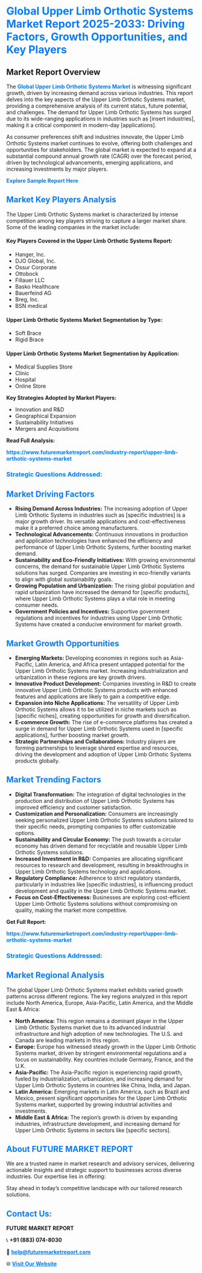 <h1 style="color: #007BFF;">Global Upper Limb Orthotic Systems Market Report 2025-2033: Driving Factors, Growth Opportunities, and Key Players</h1>

<section id="overview">
<h2>Market Report Overview</h2>
<p>The <a href="https://www.futuremarketreport.com/industry-report/upper-limb-orthotic-systems-market" style="color: #007BFF; text-decoration: none;"><strong>Global Upper Limb Orthotic Systems Market</strong></a> is witnessing significant growth, driven by increasing demand across various industries. This report delves into the key aspects of the Upper Limb Orthotic Systems market, providing a comprehensive analysis of its current status, future potential, and challenges. The demand for Upper Limb Orthotic Systems has surged due to its wide-ranging applications in industries such as [insert industries], making it a critical component in modern-day [applications].</p>
<p>As consumer preferences shift and industries innovate, the Upper Limb Orthotic Systems market continues to evolve, offering both challenges and opportunities for stakeholders. The global market is expected to expand at a substantial compound annual growth rate (CAGR) over the forecast period, driven by technological advancements, emerging applications, and increasing investments by major players.</p>
</section>

<section id="overview">
<p><a href="https://www.futuremarketreport.com/request-sample/reportId=57205" style="color: #007BFF; text-decoration: none;"><strong>Explore Sample Report Here</strong></a></p>
</section>

<section id="key-players">
<h2 style="color: #007BFF;">Market Key Players Analysis</h2>
<p>The Upper Limb Orthotic Systems market is characterized by intense competition among key players striving to capture a larger market share. Some of the leading companies in the market include:</p>
<h4>Key Players Covered in the Upper Limb Orthotic Systems Report:</h4>
<ul><li>Hanger, Inc.</li><li>DJO Global, Inc.</li><li>Ossur Corporate</li><li>Ottobock</li><li>Fillauer LLC</li><li>Basko Healthcare</li><li>Bauerfeind AG</li><li>Breg, Inc.</li><li>BSN medical</li></ul>
<h4>Upper Limb Orthotic Systems Market Segmentation by Type:</h4>
<ul><li>Soft Brace</li><li>Rigid Brace</li></ul>

<h4>Upper Limb Orthotic Systems Market Segmentation by Application:</h4>
<ul><li>Medical Supplies Store</li><li>Clinic</li><li>Hospital</li><li>Online Store</li></ul>
<p><strong>Key Strategies Adopted by Market Players:</strong></p>
<ul>
<li>Innovation and R&D</li>
<li>Geographical Expansion</li>
<li>Sustainability Initiatives</li>
<li>Mergers and Acquisitions</li>
</ul>
</section>

<section>
<p><strong>Read Full Analysis: </strong></p><a href="https://www.futuremarketreport.com/industry-report/upper-limb-orthotic-systems-market" style="color: #007BFF; text-decoration: none;"><strong>https://www.futuremarketreport.com/industry-report/upper-limb-orthotic-systems-market</strong></a>
<h3 style="color: #007BFF;">Strategic Questions Addressed:</h3>
</section>

<section id="driving-factors">
<h2 style="color: #007BFF;">Market Driving Factors</h2>
<ul>
<li><strong>Rising Demand Across Industries:</strong> The increasing adoption of Upper Limb Orthotic Systems in industries such as [specific industries] is a major growth driver. Its versatile applications and cost-effectiveness make it a preferred choice among manufacturers.</li>
<li><strong>Technological Advancements:</strong> Continuous innovations in production and application technologies have enhanced the efficiency and performance of Upper Limb Orthotic Systems, further boosting market demand.</li>
<li><strong>Sustainability and Eco-Friendly Initiatives:</strong> With growing environmental concerns, the demand for sustainable Upper Limb Orthotic Systems solutions has surged. Companies are investing in eco-friendly variants to align with global sustainability goals.</li>
<li><strong>Growing Population and Urbanization:</strong> The rising global population and rapid urbanization have increased the demand for [specific products], where Upper Limb Orthotic Systems plays a vital role in meeting consumer needs.</li>
<li><strong>Government Policies and Incentives:</strong> Supportive government regulations and incentives for industries using Upper Limb Orthotic Systems have created a conducive environment for market growth.</li>
</ul>
</section>

<section id="growth-opportunities">
<h2 style="color: #007BFF;">Market Growth Opportunities</h2>
<ul>
<li><strong>Emerging Markets:</strong> Developing economies in regions such as Asia-Pacific, Latin America, and Africa present untapped potential for the Upper Limb Orthotic Systems market. Increasing industrialization and urbanization in these regions are key growth drivers.</li>
<li><strong>Innovative Product Development:</strong> Companies investing in R&D to create innovative Upper Limb Orthotic Systems products with enhanced features and applications are likely to gain a competitive edge.</li>
<li><strong>Expansion into Niche Applications:</strong> The versatility of Upper Limb Orthotic Systems allows it to be utilized in niche markets such as [specific niches], creating opportunities for growth and diversification.</li>
<li><strong>E-commerce Growth:</strong> The rise of e-commerce platforms has created a surge in demand for Upper Limb Orthotic Systems used in [specific applications], further boosting market growth.</li>
<li><strong>Strategic Partnerships and Collaborations:</strong> Industry players are forming partnerships to leverage shared expertise and resources, driving the development and adoption of Upper Limb Orthotic Systems products globally.</li>
</ul>
</section>

<section id="trending-factors">
<h2 style="color: #007BFF;">Market Trending Factors</h2>
<ul>
<li><strong>Digital Transformation:</strong> The integration of digital technologies in the production and distribution of Upper Limb Orthotic Systems has improved efficiency and customer satisfaction.</li>
<li><strong>Customization and Personalization:</strong> Consumers are increasingly seeking personalized Upper Limb Orthotic Systems solutions tailored to their specific needs, prompting companies to offer customizable options.</li>
<li><strong>Sustainability and Circular Economy:</strong> The push towards a circular economy has driven demand for recyclable and reusable Upper Limb Orthotic Systems solutions.</li>
<li><strong>Increased Investment in R&D:</strong> Companies are allocating significant resources to research and development, resulting in breakthroughs in Upper Limb Orthotic Systems technology and applications.</li>
<li><strong>Regulatory Compliance:</strong> Adherence to strict regulatory standards, particularly in industries like [specific industries], is influencing product development and quality in the Upper Limb Orthotic Systems market.</li>
<li><strong>Focus on Cost-Effectiveness:</strong> Businesses are exploring cost-efficient Upper Limb Orthotic Systems solutions without compromising on quality, making the market more competitive.</li>
</ul>
</section>

<section>
<p><strong>Get Full Report: </strong></p><a href="https://www.futuremarketreport.com/industry-report/upper-limb-orthotic-systems-market" style="color: #007BFF; text-decoration: none;"><strong>https://www.futuremarketreport.com/industry-report/upper-limb-orthotic-systems-market</strong></a>
<h3 style="color: #007BFF;">Strategic Questions Addressed:</h3>
</section>


<section id="regional-analysis">
<h2 style="color: #007BFF;">Market Regional Analysis</h2>
<p>The global Upper Limb Orthotic Systems market exhibits varied growth patterns across different regions. The key regions analyzed in this report include North America, Europe, Asia-Pacific, Latin America, and the Middle East & Africa:</p>
<ul>
<li><strong>North America:</strong> This region remains a dominant player in the Upper Limb Orthotic Systems market due to its advanced industrial infrastructure and high adoption of new technologies. The U.S. and Canada are leading markets in this region.</li>
<li><strong>Europe:</strong> Europe has witnessed steady growth in the Upper Limb Orthotic Systems market, driven by stringent environmental regulations and a focus on sustainability. Key countries include Germany, France, and the U.K.</li>
<li><strong>Asia-Pacific:</strong> The Asia-Pacific region is experiencing rapid growth, fueled by industrialization, urbanization, and increasing demand for Upper Limb Orthotic Systems in countries like China, India, and Japan.</li>
<li><strong>Latin America:</strong> Emerging markets in Latin America, such as Brazil and Mexico, present significant opportunities for the Upper Limb Orthotic Systems market, supported by growing industrial activities and investments.</li>
<li><strong>Middle East & Africa:</strong> The region’s growth is driven by expanding industries, infrastructure development, and increasing demand for Upper Limb Orthotic Systems in sectors like [specific sectors].</li>
</ul>
</section>

<footer>
<h2 style="color: #007BFF;">About FUTURE MARKET REPORT</h2>
<p>We are a trusted name in market research and advisory services, delivering actionable insights and strategic support to businesses across diverse industries. Our expertise lies in offering:</p>

<p>Stay ahead in today’s competitive landscape with our tailored research solutions.</p>

<h2 style="color: #007BFF;">Contact Us:</h2>
<p><strong>FUTURE MARKET REPORT</strong></p>
<p>📞 <strong>+91 (883) 074-8030</strong></p>
<p>📧 <strong><a href="mailto:help@futuremarketreport.com" style="color: #007BFF;">help@futuremarketreport.com</a></strong></p>
<p>🌐 <strong><a href="https://www.futuremarketreport.com/" style="color: #007BFF;">Visit Our Website</a></strong></p>
</footer>